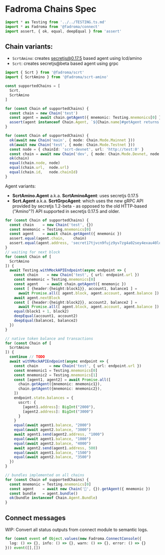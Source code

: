 # Fadroma Chains Spec

```typescript
import * as Testing from '../../TESTING.ts.md'
import * as Fadroma from '@fadroma/connect'
import assert, { ok, equal, deepEqual } from 'assert'
```

## Chain variants:

* `ScrtAmino`: creates secretjs@0.17.5 based agent using lcd/amino
* `Scrt`: creates secretjs@beta based agent using grpc

```typescript
import { Scrt } from '@fadroma/scrt'
import { ScrtAmino } from '@fadroma/scrt-amino'

const supportedChains = [
  Scrt,
  ScrtAmino
]

for (const Chain of supportedChains) {
  const chain = new Chain('test')
  const agent = await chain.getAgent({ mnemonic: Testing.mnemonics[0] })
  assert(agent instanceof Chain.Agent, `${Chain.name}#getAgent returns Promise<${Chain.Agent.name}>`)
}

for (const Chain of supportedChains) {
  ok(await new Chain('main', { mode: Chain.Mode.Mainnet }))
  ok(await new Chain('test', { mode: Chain.Mode.Testnet }))
  const node = { chainId: 'scrt-devnet', url: 'http://test:0' }
  const chain = await new Chain('dev', { mode: Chain.Mode.Devnet, node })
  ok(chain)
  equal(chain.node, node)
  equal(chain.url,  node.url)
  equal(chain.id,   node.chainId)
}
```

Agent variants:

* **ScrtAmino.Agent** a.k.a. **ScrtAminoAgent**: uses secretjs 0.17.5
* **Scrt.Agent** a.k.a. **ScrtGrpcAgent**: which uses the new gRPC API
  provided by secretjs 1.2-beta - as opposed to the old HTTP-based ("Amino"?) API
  supported in secretjs 0.17.5 and older.

```typescript
for (const Chain of supportedChains) {
  const chain    = new Chain('test', {})
  const mnemonic = Testing.mnemonics[0]
  const agent    = await chain.getAgent({ mnemonic })
  assert.equal(agent.chain,    chain)
  assert.equal(agent.address, 'secret17tjvcn9fujz9yv7zg4a02sey4exau40lqdu0r7')
}
// waiting for next block
for (const Chain of [
  ScrtAmino
]) {
  await Testing.withMockAPIEndpoint(async endpoint => {
    const chain    = new Chain('test', { url: endpoint.url })
    const mnemonic = Testing.mnemonics[0]
    const agent    = await chain.getAgent({ mnemonic })
    const [ {header:{height:block1}}, account1, balance1 ] =
      await Promise.all([ agent.block, agent.account, agent.balance ])
    await agent.nextBlock
    const [ {header:{height:block2}}, account2, balance2 ] =
      await Promise.all([ agent.block, agent.account, agent.balance ])
    equal(block1 + 1, block2)
    deepEqual(account1, account2)
    deepEqual(balance1, balance2)
  })
}

// native token balance and transactions
for (const Chain of [
  ScrtAmino
]) {
  continue // TODO
  await withMockAPIEndpoint(async endpoint => {
    const chain     = new Chain('test', { url: endpoint.url })
    const mnemonic1 = Testing.mnemonics[0]
    const mnemonic2 = Testing.mnemonics[1]
    const [agent1, agent2] = await Promise.all([
      chain.getAgent({mnemonic: mnemonic1}),
      chain.getAgent({mnemonic: mnemonic2}),
    ])
    endpoint.state.balances = {
      uscrt: {
        [agent1.address]: BigInt("2000"),
        [agent2.address]: BigInt("3000")
      }
    }
    equal(await agent1.balance, "2000")
    equal(await agent2.balance, "3000")
    await agent1.send(agent2.address, "1000")
    equal(await agent1.balance, "1000")
    equal(await agent2.balance, "4000")
    await agent2.send(agent1.address, 500)
    equal(await agent1.balance, "1500")
    equal(await agent2.balance, "3500")
  })
}

// bundles implemented on all chains
for (const Chain of supportedChains) {
  const mnemonic = Testing.mnemonics[0]
  const agent    = await new Chain('🤡', {}).getAgent({ mnemonic })
  const bundle   = agent.bundle()
  ok(bundle instanceof Chain.Agent.Bundle)
}
```

## Connect messages

WIP: Convert all status outputs from connect module to semantic logs.

```typescript
for (const event of Object.values(new Fadroma.ConnectConsole({
  log: () => {}, info: () => {}, warn: () => {}, error: () => {}
})) event([],[])
```
